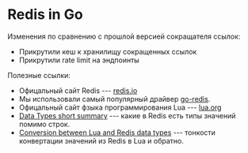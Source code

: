 # Redis in Go

Изменения по сравнению с прошлой версией сокращателя ссылок:

- Прикрутили кеш к хранилищу сокращенных ссылок
- Прикрутили rate limit на эндпоинты

Полезные ссылки:

- Офицальный сайт Redis --- [redis.io](https://redis.io)
- Мы использовали самый популярный драйвер [go-redis](https://github.com/go-redis/redis).
- Офицальный сайт фзыка программирования Lua --- [lua.org](https://www.lua.org/)
- [Data Types short summary](https://redis.io/topics/data-types) --- какие в Redis есть типы значений помимо строк.
- [Conversion between Lua and Redis data types](https://redis.io/commands/eval#conversion-between-lua-and-redis-data-types) --- 
  тонкости конвертации значений из Redis в Lua и обратно.